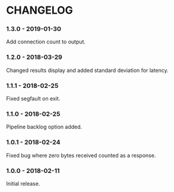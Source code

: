 # CHANGELOG

### 1.3.0 - 2019-01-30

Add connection count to output.

### 1.2.0 - 2018-03-29

Changed results display and added standard deviation for latency.

### 1.1.1 - 2018-02-25

Fixed segfault on exit.

### 1.1.0 - 2018-02-25

Pipeline backlog option added.

### 1.0.1 - 2018-02-24

Fixed bug where zero bytes received counted as a response.

### 1.0.0 - 2018-02-11

Initial release.
